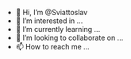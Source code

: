 - 👋 Hi, I’m @Sviattoslav
- 👀 I’m interested in ...
- 🌱 I’m currently learning ...
- 💞️ I’m looking to collaborate on ...
- 📫 How to reach me ...

<!---
Sviattoslav/Sviattoslav is a ✨ special ✨ repository because its `README.md` (this file) appears on your GitHub profile.
You can click the Preview link to take a look at your changes.
--->
